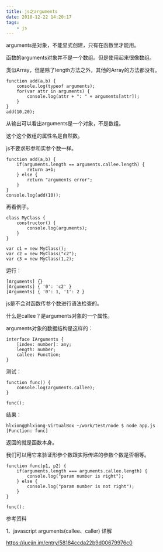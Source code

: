 ```yaml
---
title: js之arguments
date: 2018-12-22 14:20:17
tags:
	- js
---
```




arguments是对象，不能显式创建，只有在函数里才能用。

函数的arguments对象并不是一个数组。但是使用起来很像数组。

类似Array，但是除了length方法之外，其他的Array的方法都没有。

```
function add(a,b) {
	console.log(typeof arguments);
	for(var attr in arguments) {
		console.log(attr + ": " + arguments[attr]);
	}
}
add(10,20);
```

从输出可以看出arguments是一个对象，不是数组。

这个这个数组的属性名是自然数。

js不要求形参和实参个数一样。

```
function add(a,b) {
	if(arguments.length == arguments.callee.length) {
		return a+b;
	} else {
		return "arguments error";
	}
}
console.log(add(10));
```



再看例子。

```
class MyClass {
    constructor() {
        console.log(arguments);
    }
}

var c1 = new MyClass();
var c2 = new MyClass("c2");
var c3 = new MyClass(1,2);
```

运行：

```
[Arguments] {}
[Arguments] { '0': 'c2' }
[Arguments] { '0': 1, '1': 2 }
```



js是不会对函数传参个数进行语法检查的。



什么是callee？是arguments对象的一个属性。

arguments对象的数据结构是这样的：

```
interface IArguments {
    [index: number]: any;
    length: number;
    callee: Function;
}
```

测试：

```
function func() {
    console.log(arguments.callee);
}

func();
```

结果：

```
hlxiong@hlxiong-VirtualBox ~/work/test/node $ node app.js  
[Function: func]
```

返回的就是函数本身。

我们可以用它来验证形参个数跟实际传递的参数个数是否相等。

```
function func(p1, p2) {
    if(arguments.length === arguments.callee.length) {
        console.log("param number is right");
    } else {
        console.log("param number is not right");
    }
}

func();
```



参考资料

1、javascript arguments(callee、caller) 详解

https://juejin.im/entry/58184ccda22b9d00679976c0